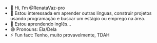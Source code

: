 - 👋 Hi, I’m @RenataVaz-pro
- 👀 Estou interessada em aprender outras línguas, construir projetos usando programação e buscar um estágio ou emprego na área.
- 🌱 Estou aprendendo inglês...
- 😄 Pronouns: Ela/Dela
- ⚡ Fun fact: Tenho, muito provavelmente, TDAH

<!---
RenataVaz-pro/RenataVaz-pro is a ✨ special ✨ repository because its `README.md` (this file) appears on your GitHub profile.
You can click the Preview link to take a look at your changes.
--->
